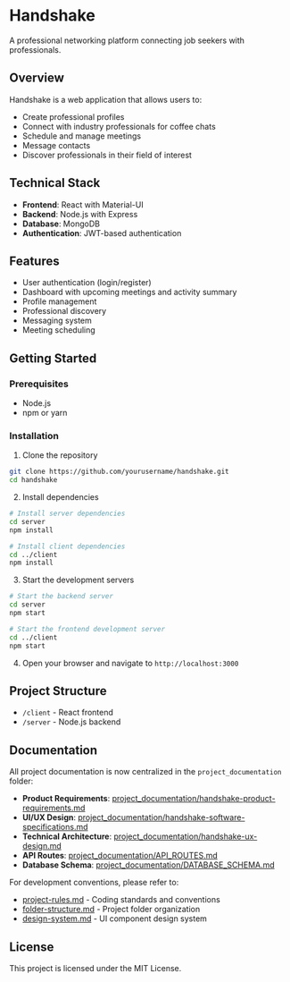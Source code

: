 # Handshake

A professional networking platform connecting job seekers with professionals.

## Overview

Handshake is a web application that allows users to:
- Create professional profiles
- Connect with industry professionals for coffee chats
- Schedule and manage meetings
- Message contacts
- Discover professionals in their field of interest

## Technical Stack

- **Frontend**: React with Material-UI
- **Backend**: Node.js with Express
- **Database**: MongoDB
- **Authentication**: JWT-based authentication

## Features

- User authentication (login/register)
- Dashboard with upcoming meetings and activity summary
- Profile management
- Professional discovery
- Messaging system
- Meeting scheduling

## Getting Started

### Prerequisites

- Node.js
- npm or yarn

### Installation

1. Clone the repository
```bash
git clone https://github.com/yourusername/handshake.git
cd handshake
```

2. Install dependencies
```bash
# Install server dependencies
cd server
npm install

# Install client dependencies
cd ../client
npm install
```

3. Start the development servers
```bash
# Start the backend server
cd server
npm start

# Start the frontend development server
cd ../client
npm start
```

4. Open your browser and navigate to `http://localhost:3000`

## Project Structure

- `/client` - React frontend
- `/server` - Node.js backend

## Documentation

All project documentation is now centralized in the `project_documentation` folder:

- **Product Requirements**: [project_documentation/handshake-product-requirements.md](./project_documentation/handshake-product-requirements.md)
- **UI/UX Design**: [project_documentation/handshake-software-specifications.md](./project_documentation/handshake-software-specifications.md)
- **Technical Architecture**: [project_documentation/handshake-ux-design.md](./project_documentation/handshake-ux-design.md)
- **API Routes**: [project_documentation/API_ROUTES.md](./project_documentation/API_ROUTES.md)
- **Database Schema**: [project_documentation/DATABASE_SCHEMA.md](./project_documentation/DATABASE_SCHEMA.md)

For development conventions, please refer to:
- [project-rules.md](./project-rules.md) - Coding standards and conventions
- [folder-structure.md](./folder-structure.md) - Project folder organization
- [design-system.md](./design-system.md) - UI component design system

## License

This project is licensed under the MIT License. 